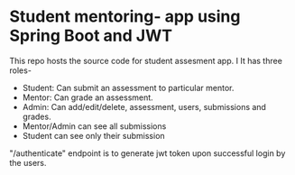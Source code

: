# Student mentoring- app using Spring Boot and JWT

This repo hosts the source code for student assesment app.
I
It has three roles-
* Student: Can submit an assessment to particular mentor.
* Mentor: Can grade an assessment.
* Admin: Can add/edit/delete, assessment, users, submissions and grades.
* Mentor/Admin can see all submissions
* Student can see only their submission




"/authenticate" endpoint is to generate jwt token upon successful login by the users.
